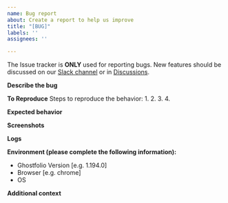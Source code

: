 ```yaml
---
name: Bug report
about: Create a report to help us improve
title: "[BUG]"
labels: ''
assignees: ''

---
```


The Issue tracker is **ONLY** used for reporting bugs. New features should be discussed on our [Slack channel](https://ghostfolio.slack.com) or in [Discussions](https://github.com/ghostfolio/ghostfolio/discussions).

**Describe the bug**
<!-- A clear and concise description of what the bug is. -->

**To Reproduce**
Steps to reproduce the behavior:
1.
2.
3.
4.

**Expected behavior**
<!-- A clear and concise description of what you expected to happen. -->

**Screenshots**
<!-- If applicable, add screenshots to help explain your problem. -->

**Logs**
<!-- If applicable, add logs to help explain your problem. -->

**Environment (please complete the following information):**
 - Ghostfolio Version [e.g. 1.194.0]
 - Browser [e.g. chrome]
 - OS

**Additional context**
<!-- Add any other context about the problem here. -->
